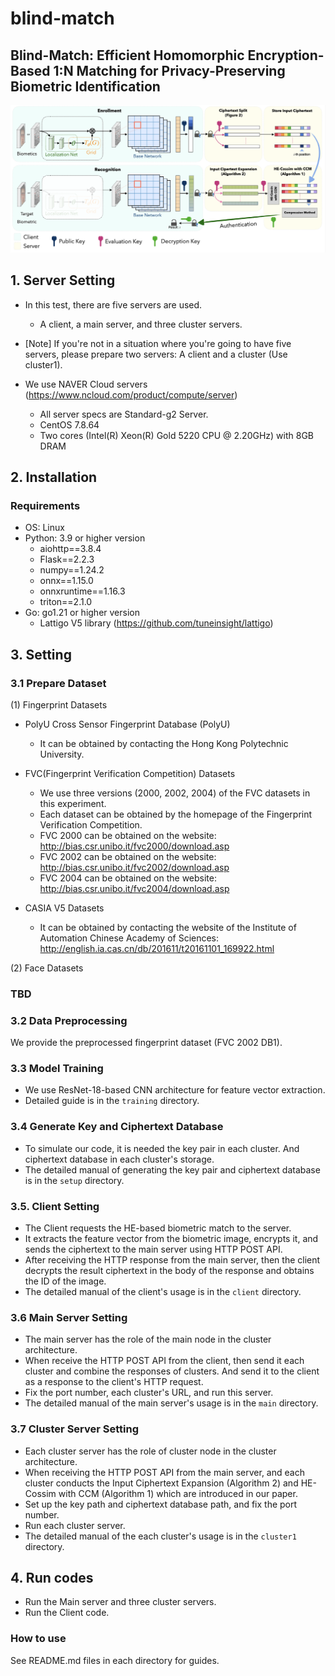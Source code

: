 # blind-match
## Blind-Match: Efficient Homomorphic Encryption-Based 1:N Matching for Privacy-Preserving Biometric Identification
![Overview of Blind-Match](images/Blind-Match.png)

## 1. Server Setting
- In this test, there are five servers are used.
  - A client, a main server, and three cluster servers.
  
- [Note] If you're not in a situation where you're going to have five servers, please prepare two servers: A client and a cluster (Use cluster1).

- We use NAVER Cloud servers (https://www.ncloud.com/product/compute/server)
  - All server specs are Standard-g2 Server.
  - CentOS 7.8.64
  - Two cores (Intel(R) Xeon(R) Gold 5220 CPU @ 2.20GHz) with 8GB DRAM

## 2. Installation
### Requirements
- OS: Linux
- Python: 3.9 or higher version
  - aiohttp==3.8.4
  - Flask==2.2.3
  - numpy==1.24.2
  - onnx==1.15.0
  - onnxruntime==1.16.3
  - triton==2.1.0
- Go: go1.21 or higher version
  - Lattigo V5 library (https://github.com/tuneinsight/lattigo)

## 3. Setting
### 3.1 Prepare Dataset
(1) Fingerprint Datasets
- PolyU Cross Sensor Fingerprint Database (PolyU)
  - It can be obtained by contacting the Hong Kong Polytechnic University.

- FVC(Fingerprint Verification Competition) Datasets
  - We use three versions (2000, 2002, 2004) of the FVC datasets in this experiment.
  - Each dataset can be obtained by the homepage of the Fingerprint Verification Competition.
  - FVC 2000 can be obtained on the website: http://bias.csr.unibo.it/fvc2000/download.asp
  - FVC 2002 can be obtained on the website: http://bias.csr.unibo.it/fvc2002/download.asp
  - FVC 2004 can be obtained on the website: http://bias.csr.unibo.it/fvc2004/download.asp

- CASIA V5 Datasets
  - It can be obtained by contacting the website of the Institute of Automation Chinese Academy of Sciences: http://english.ia.cas.cn/db/201611/t20161101_169922.html


(2) Face Datasets
### TBD

###  3.2 Data Preprocessing
We provide the preprocessed fingerprint dataset (FVC 2002 DB1).

### 3.3 Model Training
- We use ResNet-18-based CNN architecture for feature vector extraction.
- Detailed guide is in the ```training``` directory.

### 3.4 Generate Key and Ciphertext Database
- To simulate our code, it is needed the key pair in each cluster. And ciphertext database in each cluster's storage.
- The detailed manual of generating the key pair and ciphertext database is in the ```setup``` directory.

### 3.5. Client Setting
- The Client requests the HE-based biometric match to the server.
- It extracts the feature vector from the biometric image, encrypts it, and sends the ciphertext to the main server using HTTP POST API.
- After receiving the HTTP response from the main server, then the client decrypts the result ciphertext in the body of the response and obtains the ID of the image.
- The detailed manual of the client's usage is in the ```client``` directory.

### 3.6 Main Server Setting
- The main server has the role of the main node in the cluster architecture.
- When receive the HTTP POST API from the client, then send it each cluster and combine the responses of clusters. And send it to the client as a response to the client's HTTP request.
- Fix the port number, each cluster's URL, and run this server.
- The detailed manual of the main server's usage is in the ```main``` directory.

### 3.7 Cluster Server Setting
- Each cluster server has the role of cluster node in the cluster architecture.
- When receiving the HTTP POST API from the main server, and each cluster conducts the Input Ciphertext Expansion (Algorithm 2) and HE-Cossim with CCM (Algorithm 1) which are introduced in our paper.
- Set up the key path and ciphertext database path, and fix the port number.
- Run each cluster server.
- The detailed manual of the each cluster's usage is in the ```cluster1``` directory.

## 4. Run codes
- Run the Main server and three cluster servers.
- Run the Client code.

### How to use
See README.md files in each directory for guides.
